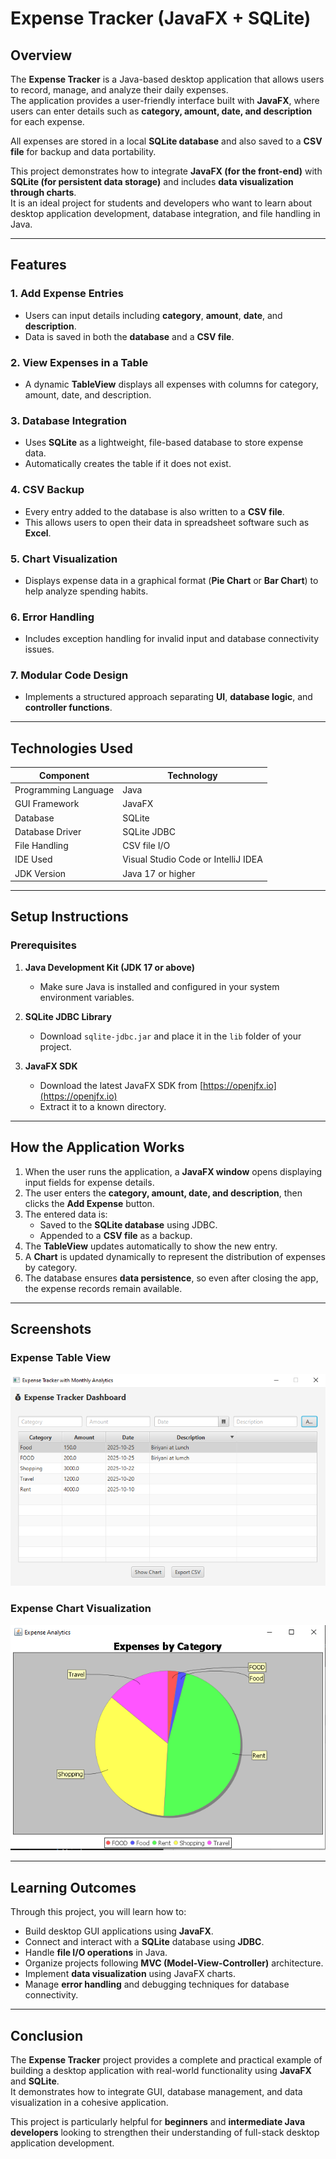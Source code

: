 # Expense Tracker (JavaFX + SQLite)

## Overview
The **Expense Tracker** is a Java-based desktop application that allows users to record, manage, and analyze their daily expenses.  
The application provides a user-friendly interface built with **JavaFX**, where users can enter details such as **category, amount, date, and description** for each expense.  

All expenses are stored in a local **SQLite database** and also saved to a **CSV file** for backup and data portability.

This project demonstrates how to integrate **JavaFX (for the front-end)** with **SQLite (for persistent data storage)** and includes **data visualization through charts**.  
It is an ideal project for students and developers who want to learn about desktop application development, database integration, and file handling in Java.

---

## Features

### 1. Add Expense Entries
- Users can input details including **category**, **amount**, **date**, and **description**.  
- Data is saved in both the **database** and a **CSV file**.

### 2. View Expenses in a Table
- A dynamic **TableView** displays all expenses with columns for category, amount, date, and description.

### 3. Database Integration
- Uses **SQLite** as a lightweight, file-based database to store expense data.  
- Automatically creates the table if it does not exist.

### 4. CSV Backup
- Every entry added to the database is also written to a **CSV file**.  
- This allows users to open their data in spreadsheet software such as **Excel**.

### 5. Chart Visualization
- Displays expense data in a graphical format (**Pie Chart** or **Bar Chart**) to help analyze spending habits.

### 6. Error Handling
- Includes exception handling for invalid input and database connectivity issues.

### 7. Modular Code Design
- Implements a structured approach separating **UI**, **database logic**, and **controller functions**.

---

## Technologies Used

| Component | Technology |
|------------|-------------|
| Programming Language | Java |
| GUI Framework | JavaFX |
| Database | SQLite |
| Database Driver | SQLite JDBC |
| File Handling | CSV file I/O |
| IDE Used | Visual Studio Code or IntelliJ IDEA |
| JDK Version | Java 17 or higher |

---

## Setup Instructions

### Prerequisites
1. **Java Development Kit (JDK 17 or above)**  
   - Make sure Java is installed and configured in your system environment variables.

2. **SQLite JDBC Library**  
   - Download `sqlite-jdbc.jar` and place it in the `lib` folder of your project.

3. **JavaFX SDK**  
   - Download the latest JavaFX SDK from [https://openjfx.io](https://openjfx.io)  
   - Extract it to a known directory.

---

## How the Application Works

1. When the user runs the application, a **JavaFX window** opens displaying input fields for expense details.  
2. The user enters the **category, amount, date, and description**, then clicks the **Add Expense** button.  
3. The entered data is:
   - Saved to the **SQLite database** using JDBC.  
   - Appended to a **CSV file** as a backup.  
4. The **TableView** updates automatically to show the new entry.  
5. A **Chart** is updated dynamically to represent the distribution of expenses by category.  
6. The database ensures **data persistence**, so even after closing the app, the expense records remain available.

---

## Screenshots

### Expense Table View
![image alt](Dashboard_Expns_trckr.png)


### Expense Chart Visualization
![image alt](Chart_Expnse_trackr.png)


---

## Learning Outcomes
Through this project, you will learn how to:
- Build desktop GUI applications using **JavaFX**.  
- Connect and interact with a **SQLite** database using **JDBC**.  
- Handle **file I/O operations** in Java.  
- Organize projects following **MVC (Model-View-Controller)** architecture.  
- Implement **data visualization** using JavaFX charts.  
- Manage **error handling** and debugging techniques for database connectivity.

---

## Conclusion
The **Expense Tracker** project provides a complete and practical example of building a desktop application with real-world functionality using **JavaFX** and **SQLite**.  
It demonstrates how to integrate GUI, database management, and data visualization in a cohesive application.  

This project is particularly helpful for **beginners** and **intermediate Java developers** looking to strengthen their understanding of full-stack desktop application development.

